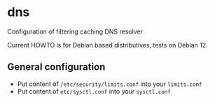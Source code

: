 # dns
Configuration of filtering caching DNS resolver

Current HOWTO is for Debian based distributives, tests on Debian 12.

## General configuration
* Put content of `/etc/security/limits.conf` into your `limits.conf`
* Put content of `etc/sysctl.conf` into your `sysctl.conf`
